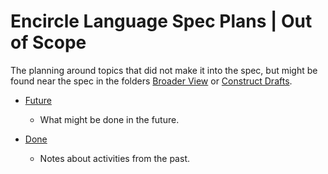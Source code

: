 Encircle Language Spec Plans | Out of Scope
===========================================

The planning around topics that did not make it into the spec, but might be found near the spec in the folders [Broader View](https://github.com/jjvanzon/Encircle-Language-Spec/tree/master/broader-view) or [Construct Drafts](https://github.com/jjvanzon/Encircle-Language-Spec/tree/master/constructs-drafts).

- [Future](1.%20Future)

    - What might be done in the future.

- [Done](2.%20Done)

    - Notes about activities from the past.